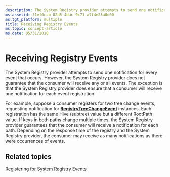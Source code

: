 ```yaml
---
description: The System Registry provider attempts to send one notification for every event that occurs.
ms.assetid: 51ef0ccb-02d5-4dac-9c71-a7f4e25a0d00
ms.tgt_platform: multiple
title: Receiving Registry Events
ms.topic: concept-article
ms.date: 05/31/2018
---
```


# Receiving Registry Events

The System Registry provider attempts to send one notification for every event that occurs. However, the System Registry provider does not guarantee that the consumer will receive any or all events. The exception is that the System Registry provider does ensure that a consumer will receive one notification for each event registration.

For example, suppose a consumer registers for two tree change events, requesting notification for [**RegistryTreeChangeEvent**](/previous-versions/windows/desktop/regprov/registrytreechangeevent) instances. Each registration has the same Hive (subtree) value but a different RootPath value. If keys in both paths change multiple times, the System Registry provider guarantees that the consumer will receive a notification for each path. Depending on the response time of the registry and the System Registry provider, the consumer may receive as many notifications as there were occurrences of events.

## Related topics

<dl> <dt>

[Registering for System Registry Events](registering-for-system-registry-events.md)
</dt> </dl>

 

 
